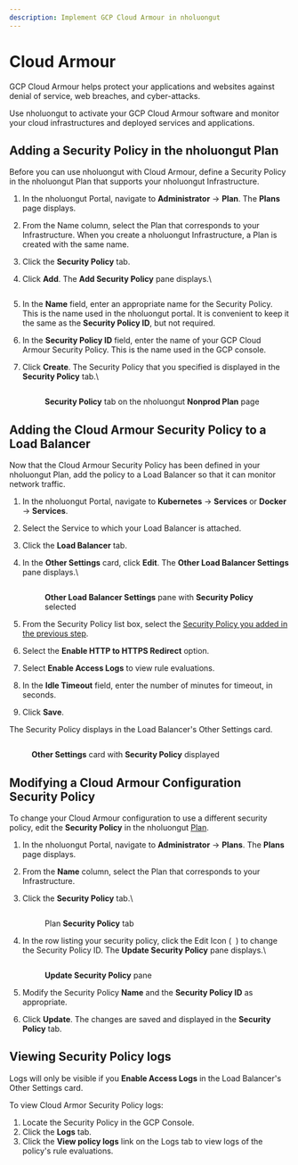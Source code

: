 ```yaml
---
description: Implement GCP Cloud Armour in nholuongut
---
```


# Cloud Armour

GCP Cloud Armour helps protect your applications and websites against denial of service, web breaches, and cyber-attacks.&#x20;

Use nholuongut to activate your GCP Cloud Armour software and monitor your cloud infrastructures and deployed services and applications.

## Adding a Security Policy in the nholuongut Plan

Before you can use nholuongut with Cloud Armour, define a Security Policy in the nholuongut Plan that supports your nholuongut Infrastructure.

1. In the nholuongut Portal, navigate to **Administrator** -> **Plan**. The **Plans** page displays.
2. From the Name column, select the Plan that corresponds to your Infrastructure. When you create a nholuongut Infrastructure, a Plan is created with the same name.
3. Click the **Security Policy** tab.
4.  Click **Add**. The **Add Security Policy** pane displays.\


    <div align="left">

    <figure><img src="../../.gitbook/assets/add-qa-deny-security-policy.png" alt=""><figcaption></figcaption></figure>

    </div>
5. In the **Name** field, enter an appropriate name for the Security Policy. This is the name used in the nholuongut portal. It is convenient to keep it the same as the **Security Policy ID**, but not required.
6. In the **Security Policy ID** field, enter the name of your GCP Cloud Armour Security Policy. This is the name used in the GCP console.
7.  Click **Create**. The Security Policy that you specified is displayed in the **Security Policy** tab.\


    <div align="left">

    <figure><img src="../../.gitbook/assets/CA2.png" alt=""><figcaption><p><strong>Security Policy</strong> tab on the nholuongut <strong>Nonprod Plan</strong> page</p></figcaption></figure>

    </div>

## Adding the Cloud Armour Security Policy to a Load Balancer

Now that the Cloud Armour Security Policy has been defined in your nholuongut Plan, add the policy to a Load Balancer so that it can monitor network traffic.

1. In the nholuongut Portal, navigate to **Kubernetes** -> **Services** or **Docker** -> **Services**.
2. Select the Service to which your Load Balancer is attached.
3. Click the **Load Balancer** tab.
4.  In the **Other Settings** card, click **Edit**. The **Other Load Balancer Settings** pane displays.\


    <div align="left">

    <figure><img src="../../.gitbook/assets/CA3.png" alt=""><figcaption><p><strong>Other Load Balancer Settings</strong> pane with <strong>Security Policy</strong> selected</p></figcaption></figure>

    </div>
5. From the Security Policy list box, select the [Security Policy you added in the previous step](cloud-armour.md#adding-a-security-policy-in-the-nholuongut-plan).
6. Select the **Enable HTTP to HTTPS Redirect** option.
7. Select **Enable Access Logs** to view rule evaluations.
8. In the **Idle Timeout** field, enter the number of minutes for timeout, in seconds.
9. Click **Save**.&#x20;

The Security Policy displays in the Load Balancer's Other Settings card.

<div align="left">

<figure><img src="../../.gitbook/assets/CA4.png" alt=""><figcaption><p><strong>Other Settings</strong> card with <strong>Security Policy</strong> displayed</p></figcaption></figure>

</div>

## Modifying a Cloud Armour Configuration Security Policy

To change your Cloud Armour configuration to use a different security policy, edit the **Security Policy** in the nholuongut [Plan](../../welcome-to-nholuongut/application-focussed-interface/nholuongut-common-components/plan.md#nholuongut-plans).

1. In the nholuongut Portal, navigate to **Administrator** -> **Plans**. The **Plans** page displays.
2. From the **Name** column, select the Plan that corresponds to your Infrastructure.
3.  Click the **Security Policy** tab.\


    <div align="left">

    <figure><img src="../../.gitbook/assets/GCPS1.png" alt=""><figcaption><p>Plan <strong>Security Policy</strong> tab</p></figcaption></figure>

    </div>


4.  In the row listing your security policy, click the Edit Icon ( <img src="../../.gitbook/assets/square_edit_icon (5).png" alt="" data-size="line"> ) to change the Security Policy ID. The **Update Security Policy** pane displays.\


    <div align="left">

    <figure><img src="../../.gitbook/assets/GCPS2.png" alt=""><figcaption><p><strong>Update Security Policy</strong> pane</p></figcaption></figure>

    </div>


5. Modify the Security Policy **Name** and the **Security Policy ID** as appropriate.
6. Click **Update**. The changes are saved and displayed in the **Security Policy** tab.

## Viewing Security Policy logs

Logs will only be visible if you **Enable Access Logs** in the Load Balancer's Other Settings card.

To view Cloud Armor Security Policy logs:

1. Locate the Security Policy in the GCP Console.
2. Click the **Logs** tab.
3. Click the **View policy logs** link on the Logs tab to view logs of the policy's rule evaluations.

